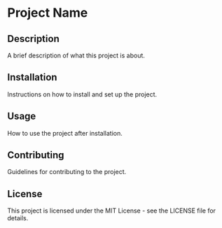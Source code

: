 # Project Name

## Description
A brief description of what this project is about.

## Installation
Instructions on how to install and set up the project.

## Usage
How to use the project after installation.

## Contributing
Guidelines for contributing to the project.

## License
This project is licensed under the MIT License - see the LICENSE file for details.
